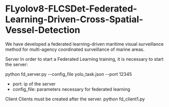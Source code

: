 # FLyolov8-FLCSDet-Federated-Learning-Driven-Cross-Spatial-Vessel-Detection
We have developed a federated learning-driven maritime visual surveillance method for multi-agency coordinated surveillance of marine areas.


Server
In order to start a Federated Learning training, it is necessary to start the server:

python fd_server.py --config_file yolo_task.json --port 12345

- port: ip of the server
- config_file: parameters necessary for federated learning

Client
Clients must be created after the server. 
python fd_client1.py



